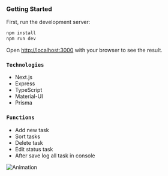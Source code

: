 

### Getting Started

First, run the development server:

```bash
npm install 
npm run dev
```

Open [http://localhost:3000](http://localhost:3000) with your browser to see the result.

### `Technologies`

* Next.js
* Express
* TypeScript
* Material-UI
* Prisma

### `Functions`

* Add new task
* Sort tasks
* Delete task
* Edit status task
* After save log all task in console

![Animation](https://user-images.githubusercontent.com/66370279/132473932-031f4981-d639-4a7d-ab69-f3c716657571.gif)
